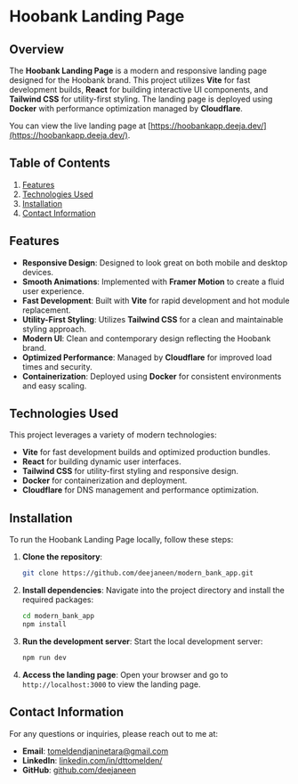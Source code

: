 # Hoobank Landing Page

## Overview
The **Hoobank Landing Page** is a modern and responsive landing page designed for the Hoobank brand. This project utilizes **Vite** for fast development builds, **React** for building interactive UI components, and **Tailwind CSS** for utility-first styling. The landing page is deployed using **Docker** with performance optimization managed by **Cloudflare**.

You can view the live landing page at [https://hoobankapp.deeja.dev/](https://hoobankapp.deeja.dev/).

## Table of Contents
1. [Features](#features)
2. [Technologies Used](#technologies-used)
3. [Installation](#installation)
4. [Contact Information](#contact-information)

## Features
- **Responsive Design**: Designed to look great on both mobile and desktop devices.
- **Smooth Animations**: Implemented with **Framer Motion** to create a fluid user experience.
- **Fast Development**: Built with **Vite** for rapid development and hot module replacement.
- **Utility-First Styling**: Utilizes **Tailwind CSS** for a clean and maintainable styling approach.
- **Modern UI**: Clean and contemporary design reflecting the Hoobank brand.
- **Optimized Performance**: Managed by **Cloudflare** for improved load times and security.
- **Containerization**: Deployed using **Docker** for consistent environments and easy scaling.

## Technologies Used
This project leverages a variety of modern technologies:
- **Vite** for fast development builds and optimized production bundles.
- **React** for building dynamic user interfaces.
- **Tailwind CSS** for utility-first styling and responsive design.
- **Docker** for containerization and deployment.
- **Cloudflare** for DNS management and performance optimization.

## Installation
To run the Hoobank Landing Page locally, follow these steps:

1. **Clone the repository**:
    ```bash
    git clone https://github.com/deejaneen/modern_bank_app.git
    ```

2. **Install dependencies**:
    Navigate into the project directory and install the required packages:
    ```bash
    cd modern_bank_app
    npm install
    ```

3. **Run the development server**:
    Start the local development server:
    ```bash
    npm run dev
    ```

4. **Access the landing page**:
    Open your browser and go to `http://localhost:3000` to view the landing page.

## Contact Information
For any questions or inquiries, please reach out to me at:
- **Email**: [tomeldendjaninetara@gmail.com](mailto:tomeldendjaninetara@gmail.com)
- **LinkedIn**: [linkedin.com/in/dttomelden/](https://www.linkedin.com/in/dttomelden/)
- **GitHub**: [github.com/deejaneen](https://github.com/deejaneen)
